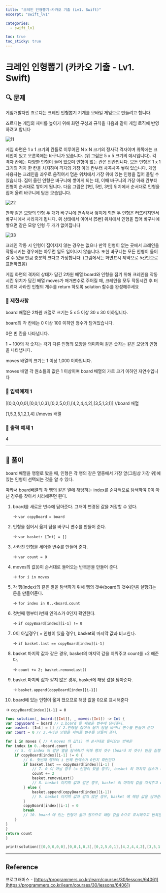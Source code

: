 ```yaml
---
title: "크레인 인형뽑기-카카오 기출 (Lv1. Swift)"
excerpt: "swift_lv1"

categories:
  - swift_lv1

toc: true
toc_sticky: true
---
```


# 크레인 인형뽑기 (카카오 기출 - Lv1. Swift)

## 🔍 문제

게임개발자인 죠르디는 크레인 인형뽑기 기계를 모바일 게임으로 만들려고 합니다.

죠르디는 게임의 재미를 높이기 위해 화면 구성과 규칙을 다음과 같이 게임 로직에 반영하려고 합니다

![11](https://user-images.githubusercontent.com/28912774/118055727-9ed9ca80-b3c3-11eb-9bed-687426098a00.png)

게임 화면은 1 x 1 크기의 칸들로 이루어진 N x N 크기의 정사각 격자이며 위쪽에는 크레인이 있고 오른쪽에는 바구니가 있습니다. (위 그림은 5 x 5 크기의 예시입니다). 각 격자 칸에는 다양한 인형이 들어 있으며 인형이 없는 칸은 빈칸입니다. 모든 인형은 1 x 1 크기의 격자 한 칸을 차지하며 격자의 가장 아래 칸부터 차곡차곡 쌓여 있습니다. 게임 사용자는 크레인을 좌우로 움직여서 멈춘 위치에서 가장 위에 있는 인형을 집어 올릴 수 있습니다. 집어 올린 인형은 바구니에 쌓이게 되는 데, 이때 바구니의 가장 아래 칸부터 인형이 순서대로 쌓이게 됩니다. 다음 그림은 [1번, 5번, 3번] 위치에서 순서대로 인형을 집어 올려 바구니에 담은 모습입니다.

![22](https://user-images.githubusercontent.com/28912774/118055735-a1d4bb00-b3c3-11eb-961a-8346aa7fac40.png)

만약 같은 모양의 인형 두 개가 바구니에 연속해서 쌓이게 되면 두 인형은 터뜨려지면서 바구니에서 사라지게 됩니다. 위 상태에서 이어서 [5번] 위치에서 인형을 집어 바구니에 쌓으면 같은 모양 인형 두 개가 없어집니다

![33](https://user-images.githubusercontent.com/28912774/118055746-a305e800-b3c3-11eb-8ccd-e41eda0703b0.png)

크레인 작동 시 인형이 집어지지 않는 경우는 없으나 만약 인형이 없는 곳에서 크레인을 작동시키는 경우에는 아무런 일도 일어나지 않습니다. 또한 바구니는 모든 인형이 들어갈 수 있을 만큼 충분히 크다고 가정합니다. (그림에서는 화면표시 제약으로 5칸만으로 표현하였음)

게임 화면의 격자의 상태가 담긴 2차원 배열 board와 인형을 집기 위해 크레인을 작동시킨 위치가 담긴 배열 moves가 매개변수로 주어질 때, 크레인을 모두 작동시킨 후 터트려져 사라진 인형의 개수를 return 하도록 solution 함수를 완성해주세요

### 🔶 제한사항

board 배열은 2차원 배열로 크기는 5 x 5 이상 30 x 30 이하입니다.

board의 각 칸에는 0 이상 100 이하인 정수가 담겨있습니다.

0은 빈 칸을 나타냅니다.

1 ~ 100의 각 숫자는 각기 다른 인형의 모양을 의미하며 같은 숫자는 같은 모양의 인형을 나타냅니다.

moves 배열의 크기는 1 이상 1,000 이하입니다.

moves 배열 각 원소들의 값은 1 이상이며 board 배열의 가로 크기 이하인 자연수입니다

### 🔹 입력예제 1

[[0,0,0,0,0],[0,0,1,0,3],[0,2,5,0,1],[4,2,4,4,2],[3,5,1,3,1]] //board 배열

[1,5,3,5,1,2,1,4] //moves 배열

### 🔹 출력 예제 1

4

<!-- ### 🔷 참고사항 -->

---

## 📌 풀이

board 배열을 행렬로 봤을 때, 인형은 각 행의 같은 열중에서 가장 앞(그림상 가장 위)에 있는 인형이 선택되는 것을 알 수 있다.

따라서 board배열의 각 행의 같은 열에 해당하는 index를 순차적으로 탐색하여 0이 아닌 경우를 찾아서 처리해주면 된다.

1. board를 새로운 변수에 담아준다. 그래야 변경된 값을 저장할 수 있다.

   -> `var copyBoard = board`

2. 인형을 집어서 옮겨 담을 바구니 변수를 만들어 준다.

   -> `var basket: [Int] = []`

3. 사라진 인형을 세어줄 변수를 만들어 준다.

   -> `var count = 0`

4. moves의 값(i)이 순서대로 들어오는 반복문을 만들어 준다.

   -> `for i in moves`

5. 각 행(index)의 같은 열을 탐색하기 위해 행의 갯수(board의 갯수)만큼 실행되는 문을 만들어준다.

   -> `for index in 0..<board.count`

6. 첫번째 행부터 i번째 인덱스가 0인지 확인한다.

   -> `if copyBoard[index][i-1] != 0`

7. 0이 아닐경우( = 인형이 있을 경우), basket의 마지막 값과 비교한다.

   -> `if basket.last == copyBoard[index][i-1]`

8. basket 마지막 값과 같은 경우, basket의 마지막 값을 지워주고 count를 +2 해준다.

   -> `count += 2; basket.removeLast()`

9. basket 마지막 값과 같지 않은 경우, basket에 해당 값을 담아준다.

   -> `basket.append(copyBoard[index][i-1])`

10. board에 있는 인형이 옮겨 졌으므로 해당 값을 0으로 표시해준다

-> `copyBoard[index][i-1] = 0`

```swift
func solution(_ board:[[Int]], _ moves:[Int]) -> Int {
var copyBoard = board // 1.board 를 새로운 변수에 담아준다.
var basket: [Int] = [] // 2.인형을 집어서 옮겨 담을 바구니 변수를 만들어 준다
var count = 0 // 3.사라진 인형을 세어줄 변수를 만들어 준다.

for i in moves { // 4.moves 의 값(i) 이 순서대로 들어오는 반복문
for index in 0..<board.count {
	// 5. 각 index 의 같은 열을 탐색하기 위해 행의 갯수 (board 의 갯수) 만큼 실행되는 문을 만들어 준다
	if copyBoard[index][i-1] != 0 {
		// 6. 첫번째 행부터 i 번째 인덱스가 0인지 확인한다
		if basket.last == copyBoard[index][i-1] {
			// 7. 0 이 아닐 경우 (= 인형이 있을 경우), basket 의 마지막 갑소가 비교한다.
			count += 2
			basket.removeLast()
			// 8. basket 마지막 값과 같은 경우, basket 의 마지막 값을 지워주고 count 를 +2 해준다.
		} else {
			basket.append(copyBoard[index][i-1])
			// 9. basket 마지막 값과 같지 않은 경우, basket 에 해당 값을 담아준다.
		}
		copyBoard[index][i-1] = 0
		break
		// 10. board 에 있는 인형이 옮겨 졌으므로 해당 값을 0으로 표시해주고 반복문 break
	}
}
}
return count
}

print(solution([[0,0,0,0,0],[0,0,1,0,3],[0,2,5,0,1],[4,2,4,4,2],[3,5,1,3,1]], [1,5,3,5,1,2,1,4])) // 4

```

---

<!-- 🔶 🔷 📌 🔑 👉 -->

## Reference

프로그래머스 - [https://programmers.co.kr/learn/courses/30/lessons/64061](https://programmers.co.kr/learn/courses/30/lessons/64061)
